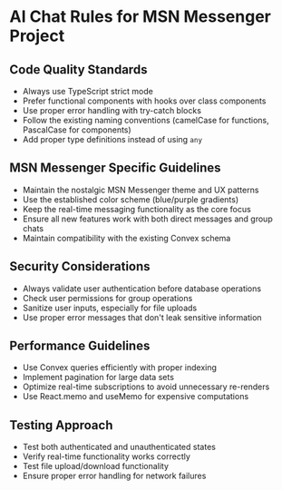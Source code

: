 # AI Chat Rules for MSN Messenger Project

## Code Quality Standards
- Always use TypeScript strict mode
- Prefer functional components with hooks over class components
- Use proper error handling with try-catch blocks
- Follow the existing naming conventions (camelCase for functions, PascalCase for components)
- Add proper type definitions instead of using `any`

## MSN Messenger Specific Guidelines
- Maintain the nostalgic MSN Messenger theme and UX patterns
- Use the established color scheme (blue/purple gradients)
- Keep the real-time messaging functionality as the core focus
- Ensure all new features work with both direct messages and group chats
- Maintain compatibility with the existing Convex schema

## Security Considerations
- Always validate user authentication before database operations
- Check user permissions for group operations
- Sanitize user inputs, especially for file uploads
- Use proper error messages that don't leak sensitive information

## Performance Guidelines
- Use Convex queries efficiently with proper indexing
- Implement pagination for large data sets
- Optimize real-time subscriptions to avoid unnecessary re-renders
- Use React.memo and useMemo for expensive computations

## Testing Approach
- Test both authenticated and unauthenticated states
- Verify real-time functionality works correctly
- Test file upload/download functionality
- Ensure proper error handling for network failures